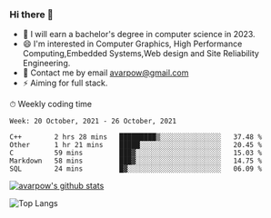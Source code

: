 ### Hi there 👋
<!--I have been a GitHub member for [![Years Badge](https://badges.pufler.dev/years/avarpow)](https://badges.pufler.dev)-->
- 🌱 I will earn a bachelor's degree in computer science in 2023.
- 😄 I'm interested in Computer Graphics, High Performance Computing,Embedded Systems,Web design and Site Reliability Engineering.
- 💬 Contact me by email avarpow@gmail.com
- ⚡ Aiming for full stack.

<!--💻 Coding Activity Logging

[![Commits Badge](https://badges.pufler.dev/commits/weekly/avarpow)](https://badges.pufler.dev)-->

⏱ Weekly coding time
<!--START_SECTION:waka-->
```text
Week: 20 October, 2021 - 26 October, 2021

C++        2 hrs 28 mins   █████████▒░░░░░░░░░░░░░░░   37.48 % 
Other      1 hr 21 mins    █████░░░░░░░░░░░░░░░░░░░░   20.45 % 
C          59 mins         ███▓░░░░░░░░░░░░░░░░░░░░░   15.03 % 
Markdown   58 mins         ███▓░░░░░░░░░░░░░░░░░░░░░   14.75 % 
SQL        24 mins         █▓░░░░░░░░░░░░░░░░░░░░░░░   06.09 % 
```
<!--END_SECTION:waka-->

[![avarpow's github stats](https://github-readme-stats.vercel.app/api?username=avarpow&count_private=true&show_icons=true&hide=issues&hide_border=true)](https://github.com/anuraghazra/github-readme-stats)

![Top Langs](https://github-readme-stats.vercel.app/api/top-langs/?username=avarpow&layout=compact&hide_border=true) 
<!--[![avarpow's wakatime stats](https://github-readme-stats.vercel.app/api/wakatime?username=avarpow)](https://github.com/anuraghazra/github-readme-stats)-->
